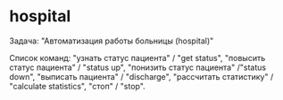 # hospital
Задача: "Автоматизация работы больницы (hospital)"

Список команд: "узнать статус пациента" / "get status", "повысить статус пациента" / "status up", "понизить статус пациента" /"status down", "выписать пациента" / "discharge", "рассчитать статистику" / "calculate statistics", "стоп" / "stop".
